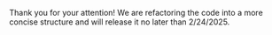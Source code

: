 Thank you for your attention! We are refactoring the code into a more concise structure and will release it no later than 2/24/2025.
